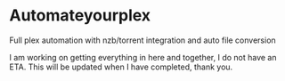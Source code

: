 # Automateyourplex
Full plex automation with nzb/torrent integration and auto file conversion

I am working on getting everything in here and together, I do not have an ETA. This will be updated when I have completed, thank you.
